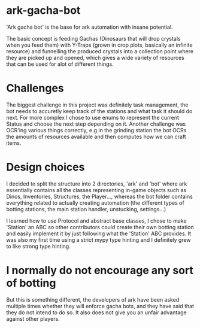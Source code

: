# ark-gacha-bot
'Ark gacha bot' is the base for ark automation with insane potential.

The basic concept is feeding Gachas (Dinosaurs that will drop crystals when you feed them) with Y-Traps (grown in crop plots, basically an infinite resource)
and funnelling the produced crystals into a collection point where they are picked up and opened, which gives a wide variety of resources that can
be used for alot of different things.

# Challenges
The biggest challenge in this project was definitely task management, the bot needs to accuretly keep track of the stations and what task it should do next.
For more complex I chose to use enums to represent the current Status and choose the next step depending on it. Another challenge was OCR'ing various things
correctly, e.g in the grinding station the bot OCRs the amounts of resources available and then computes how we can craft items.

# Design choices
I decided to split the structure into 2 directories, 'ark' and 'bot' where ark essentially contains all the classes representing in-game objects such as
Dinos, Inventories, Structures, the Player..., whereas the bot folder contains everything related to actually creating automation (the different types
of botting stations, the main station handler, unstucking, settings...)

I learned how to use Protocol and abstract base classes, I chose to make 'Station' an ABC so other contributors could create their own botting station 
and easily implement it by just following what the 'Station' ABC provides. It was also my first time using a strict mypy type hinting and I definitely 
grew to like strong type hinting.


# I normally do not encourage any sort of botting
But this is something different, the developers of ark have been asked multiple times whether they will enforce gacha bots, and they have said that they do not
intend to do so. It also does not give you an unfair advantage against other players.


